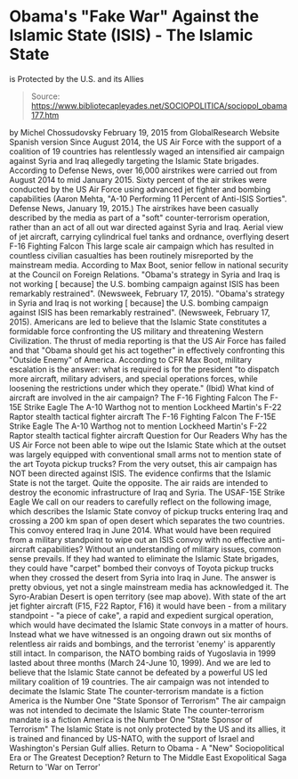# Obama's "Fake War" Against the Islamic State (ISIS) - The Islamic State 
is Protected by the U.S. and its Allies

> Source: https://www.bibliotecapleyades.net/SOCIOPOLITICA/sociopol_obama177.htm

by Michel Chossudovsky February 19, 2015 from GlobalResearch Website
Spanish version
Since August 2014, the US Air Force with the support of a coalition of 19 countries has relentlessly waged an intensified air campaign against Syria and Iraq allegedly targeting the Islamic State brigades. According to Defense News, over 16,000 airstrikes were carried out from August 2014 to mid January 2015.
Sixty percent of the air strikes were conducted by the US Air Force using advanced jet fighter and bombing capabilities (Aaron Mehta, "A-10 Performing 11 Percent of Anti-ISIS Sorties". Defense News, January 19, 2015.) The airstrikes have been casually described by the media as part of a "soft" counter-terrorism operation, rather than an act of all out war directed against Syria and Iraq.
Aerial view of jet aircraft,
carrying cylindrical fuel tanks and ordnance, overflying desert F-16 Fighting Falcon
This large scale air campaign which has resulted in countless civilian casualties has been routinely misreported by the mainstream media.
According to Max Boot, senior fellow in national security at the Council on Foreign Relations.
"Obama's strategy in Syria and Iraq is not working [ because] the U.S. bombing campaign against ISIS has been remarkably restrained". (Newsweek, February 17, 2015).
"Obama's strategy in Syria and Iraq is not working [ because] the U.S. bombing campaign against ISIS has been remarkably restrained".
(Newsweek, February 17, 2015).
Americans are led to believe that the Islamic State constitutes a formidable force confronting the US military and threatening Western Civilization. The thrust of media reporting is that the US Air Force has failed and that "Obama should get his act together" in effectively confronting this "Outside Enemy" of America.
According to CFR Max Boot, military escalation is the answer: what is required is for the president "to dispatch more aircraft, military advisers, and special operations forces, while loosening the restrictions under which they operate." (Ibid)
What kind of aircraft are involved in the air campaign?
The F-16 Fighting Falcon The F-15E Strike Eagle The A-10 Warthog not to mention Lockheed Martin's F-22 Raptor stealth tactical fighter aircraft
The F-16 Fighting Falcon
The F-15E Strike Eagle
The A-10 Warthog
not to mention Lockheed Martin's F-22 Raptor stealth tactical fighter aircraft
Question for Our Readers
Why has the US Air Force not been able to wipe out the Islamic State which at the outset was largely equipped with conventional small arms not to mention state of the art Toyota pickup trucks?
From the very outset, this air campaign has NOT been directed against ISIS. The evidence confirms that the Islamic State is not the target.
Quite the opposite. The air raids are intended to destroy the economic infrastructure of Iraq and Syria.
The USAF-15E Strike Eagle
We call on our readers to carefully reflect on the following image, which describes the Islamic State convoy of pickup trucks entering Iraq and crossing a 200 km span of open desert which separates the two countries.
This convoy entered Iraq in June 2014.
What would have been required from a military standpoint to wipe out an ISIS convoy with no effective anti-aircraft capabilities?
Without an understanding of military issues, common sense prevails.
If they had wanted to eliminate the Islamic State brigades, they could have "carpet" bombed their convoys of Toyota pickup trucks when they crossed the desert from Syria into Iraq in June.
The answer is pretty obvious, yet not a single mainstream media has acknowledged it.
The Syro-Arabian Desert is open territory (see map above).
With state of the art jet fighter aircraft (F15, F22 Raptor, F16) it would have been - from a military standpoint - "a piece of cake", a rapid and expedient surgical operation, which would have decimated the Islamic State convoys in a matter of hours.
Instead what we have witnessed is an ongoing drawn out six months of relentless air raids and bombings, and the terrorist 'enemy' is apparently still intact. In comparison, the NATO bombing raids of Yugoslavia in 1999 lasted about three months (March 24-June 10, 1999).
And we are led to believe that the Islamic State cannot be defeated by a powerful US led military coalition of 19 countries.
The air campaign was not intended to decimate the Islamic State The counter-terrorism mandate is a fiction America is the Number One "State Sponsor of Terrorism"
The air campaign was not intended to decimate the Islamic State
The counter-terrorism mandate is a fiction
America is the Number One "State Sponsor of Terrorism"
The Islamic State is not only protected by the US and its allies, it is trained and financed by US-NATO, with the support of Israel and Washington's Persian Gulf allies.
Return to Obama - A "New" Sociopolitical Era or The Greatest Deception?
Return to The Middle East Exopolitical Saga
Return to 'War on Terror'
